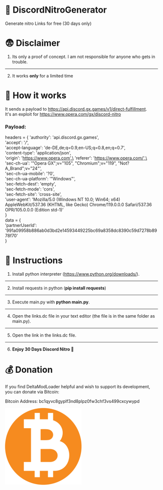 # 🎫 DiscordNitroGenerator
 Generate nitro Links for free (30 days only)



# 😨 Disclaimer
1. Its only a proof of concept. I am not responsible for anyone who gets in trouble.
---
2. It works **only** for a limited time




# 🤔 How it works
It sends a payload to https://api.discord.gx.games/v1/direct-fulfillment. \
It's an exploit for https://www.opera.com/gx/discord-nitro

### Payload:
headers = {
        'authority': 'api.discord.gx.games',\
        'accept': '*/*',\
        'accept-language': 'de-DE,de;q=0.9,en-US;q=0.8,en;q=0.7',\
        'content-type': 'application/json',\
        'origin': 'https://www.opera.com',\
        'referer': 'https://www.opera.com/',\
        'sec-ch-ua': '"Opera GX";v="105", "Chromium";v="119", "Not?A_Brand";v="24"',\
        'sec-ch-ua-mobile': '?0',\
        'sec-ch-ua-platform': '"Windows"',\
        'sec-fetch-dest': 'empty',\
        'sec-fetch-mode': 'cors',\
        'sec-fetch-site': 'cross-site',\
        'user-agent': 'Mozilla/5.0 (Windows NT 10.0; Win64; x64) AppleWebKit/537.36 (KHTML, like Gecko) Chrome/119.0.0.0 Safari/537.36 OPR/105.0.0.0 (Edition std-1)'\
    }\
    data = {\
        'partnerUserId': '991a09958b886ab0d3bd2e14593449225bc69a8358dc8390c59d7278b8978f70'\
    }

# 👀 Instructions
1. Install python interpreter (https://www.python.org/downloads/).
---
2. Install requests in python (**pip install requests**)
---
3. Execute main.py with **python main.py**.
---
4. Open the links.dc file in your text editor (the file is in the same folder as main.py).
---
5. Open the link in the links.dc file.
---
6. **Enjoy 30 Days Discord Nitro 💜**

# 💰 Donation

If you find DeltaModLoader helpful and wish to support its development, you can donate via Bitcoin:

Bitcoin Address: bc1qyvc8gyplf3nd8plpz0fw3chf3vs499cxcywypd

<img src=".readme-src/btc.webp" alt="Bitcoin Donation" width="50%">

